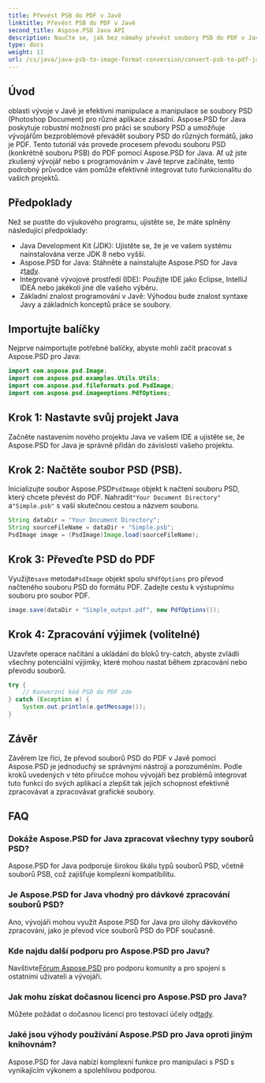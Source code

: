```yaml
---
title: Převést PSB do PDF v Javě
linktitle: Převést PSB do PDF v Javě
second_title: Aspose.PSD Java API
description: Naučte se, jak bez námahy převést soubory PSD do PDF v Javě pomocí Aspose.PSD. Ideální pro vývojáře, kteří chtějí zefektivnit práci s grafickými soubory.
type: docs
weight: 11
url: /cs/java/java-psb-to-image-format-conversion/convert-psb-to-pdf-java/
---
```

## Úvod
oblasti vývoje v Javě je efektivní manipulace a manipulace se soubory PSD (Photoshop Document) pro různé aplikace zásadní. Aspose.PSD for Java poskytuje robustní možnosti pro práci se soubory PSD a umožňuje vývojářům bezproblémově převádět soubory PSD do různých formátů, jako je PDF. Tento tutoriál vás provede procesem převodu souboru PSD (konkrétně souboru PSB) do PDF pomocí Aspose.PSD for Java. Ať už jste zkušený vývojář nebo s programováním v Javě teprve začínáte, tento podrobný průvodce vám pomůže efektivně integrovat tuto funkcionalitu do vašich projektů.
## Předpoklady
Než se pustíte do výukového programu, ujistěte se, že máte splněny následující předpoklady:
- Java Development Kit (JDK): Ujistěte se, že je ve vašem systému nainstalována verze JDK 8 nebo vyšší.
-  Aspose.PSD for Java: Stáhněte a nainstalujte Aspose.PSD for Java z[tady](https://releases.aspose.com/psd/java/).
- Integrované vývojové prostředí (IDE): Použijte IDE jako Eclipse, IntelliJ IDEA nebo jakékoli jiné dle vašeho výběru.
- Základní znalost programování v Javě: Výhodou bude znalost syntaxe Javy a základních konceptů práce se soubory.

## Importujte balíčky
Nejprve naimportujte potřebné balíčky, abyste mohli začít pracovat s Aspose.PSD pro Java:
```java
import com.aspose.psd.Image;
import com.aspose.psd.examples.Utils.Utils;
import com.aspose.psd.fileformats.psd.PsdImage;
import com.aspose.psd.imageoptions.PdfOptions;
```
## Krok 1: Nastavte svůj projekt Java
Začněte nastavením nového projektu Java ve vašem IDE a ujistěte se, že Aspose.PSD for Java je správně přidán do závislostí vašeho projektu.
## Krok 2: Načtěte soubor PSD (PSB).
 Inicializujte soubor Aspose.PSD`PsdImage` objekt k načtení souboru PSD, který chcete převést do PDF. Nahradit`"Your Document Directory"` a`"Simple.psb"` s vaší skutečnou cestou a názvem souboru.
```java
String dataDir = "Your Document Directory";
String sourceFileName = dataDir + "Simple.psb";
PsdImage image = (PsdImage)Image.load(sourceFileName);
```
## Krok 3: Převeďte PSD do PDF
 Využijte`save` metoda`PsdImage` objekt spolu s`PdfOptions` pro převod načteného souboru PSD do formátu PDF. Zadejte cestu k výstupnímu souboru pro soubor PDF.
```java
image.save(dataDir + "Simple_output.pdf", new PdfOptions());
```
## Krok 4: Zpracování výjimek (volitelné)
Uzavřete operace načítání a ukládání do bloků try-catch, abyste zvládli všechny potenciální výjimky, které mohou nastat během zpracování nebo převodu souborů.
```java
try {
    // Konverzní kód PSD do PDF zde
} catch (Exception e) {
    System.out.println(e.getMessage());
}
```

## Závěr
Závěrem lze říci, že převod souborů PSD do PDF v Javě pomocí Aspose.PSD je jednoduchý se správnými nástroji a porozuměním. Podle kroků uvedených v této příručce mohou vývojáři bez problémů integrovat tuto funkci do svých aplikací a zlepšit tak jejich schopnost efektivně zpracovávat a zpracovávat grafické soubory.

## FAQ
### Dokáže Aspose.PSD for Java zpracovat všechny typy souborů PSD?
Aspose.PSD for Java podporuje širokou škálu typů souborů PSD, včetně souborů PSB, což zajišťuje komplexní kompatibilitu.
### Je Aspose.PSD for Java vhodný pro dávkové zpracování souborů PSD?
Ano, vývojáři mohou využít Aspose.PSD for Java pro úlohy dávkového zpracování, jako je převod více souborů PSD do PDF současně.
### Kde najdu další podporu pro Aspose.PSD pro Javu?
 Navštivte[Fórum Aspose.PSD](https://forum.aspose.com/c/psd/34) pro podporu komunity a pro spojení s ostatními uživateli a vývojáři.
### Jak mohu získat dočasnou licenci pro Aspose.PSD pro Java?
 Můžete požádat o dočasnou licenci pro testovací účely od[tady](https://purchase.aspose.com/temporary-license/).
### Jaké jsou výhody používání Aspose.PSD pro Java oproti jiným knihovnám?
Aspose.PSD for Java nabízí komplexní funkce pro manipulaci s PSD s vynikajícím výkonem a spolehlivou podporou.